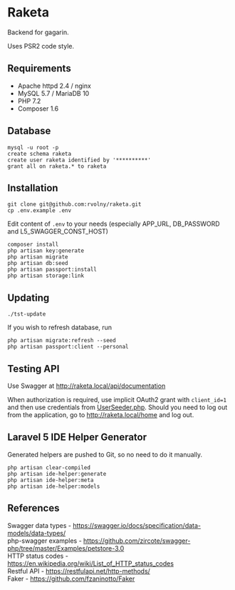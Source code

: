 # Raketa

Backend for gagarin.

Uses PSR2 code style.

## Requirements
- Apache httpd 2.4 / nginx
- MySQL 5.7 / MariaDB 10
- PHP 7.2
- Composer 1.6

## Database
```
mysql -u root -p
create schema raketa
create user raketa identified by '**********'
grant all on raketa.* to raketa
```

## Installation
```
git clone git@github.com:rvolny/raketa.git
cp .env.example .env
```
Edit content of `.env` to your needs (especially APP_URL, DB_PASSWORD and L5_SWAGGER_CONST_HOST)  
```
composer install
php artisan key:generate
php artisan migrate
php artisan db:seed
php artisan passport:install
php artisan storage:link
```

## Updating
```
./tst-update
```
If you wish to refresh database, run
```
php artisan migrate:refresh --seed
php artisan passport:client --personal
```

## Testing API
Use Swagger at http://raketa.local/api/documentation  

When authorization is required, use implicit OAuth2 grant with `client_id=1` and then use credentials from [UserSeeder.php](database/seeds/UserSeeder.php). Should you need to log out from the application, go to http://raketa.local/home and log out. 

## Laravel 5 IDE Helper Generator
Generated helpers are pushed to Git, so no need to do it manually.
```
php artisan clear-compiled
php artisan ide-helper:generate
php artisan ide-helper:meta
php artisan ide-helper:models
```

## References
Swagger data types - https://swagger.io/docs/specification/data-models/data-types/  
php-swagger examples - https://github.com/zircote/swagger-php/tree/master/Examples/petstore-3.0  
HTTP status codes - https://en.wikipedia.org/wiki/List_of_HTTP_status_codes  
Restful API - https://restfulapi.net/http-methods/  
Faker - https://github.com/fzaninotto/Faker  
